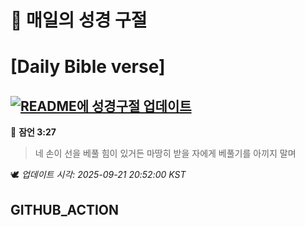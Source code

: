 # 🙏 매일의 성경 구절
# [Daily Bible verse]
## [![README에 성경구절 업데이트](https://github.com/DONGSUKA/first_test/actions/workflows/update-readme-bible.yml/badge.svg)](https://github.com/DONGSUKA/first_test/actions/workflows/update-readme-bible.yml)
<!-- START_BIBLE_VERSE -->
📖 **잠언 3:27**
> 네 손이 선을 베풀 힘이 있거든 마땅히 받을 자에게 베풀기를 아끼지 말며

🕊️ _업데이트 시각: 2025-09-21 20:52:00 KST_
  <!-- END_BIBLE_VERSE -->
## GITHUB_ACTION
